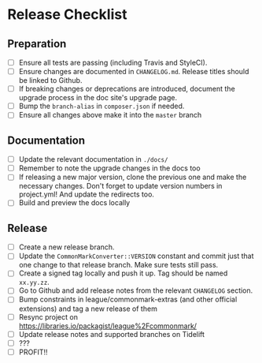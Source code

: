 # Release Checklist

## Preparation

 - [ ] Ensure all tests are passing (including Travis and StyleCI).
 - [ ] Ensure changes are documented in `CHANGELOG.md`. Release titles should be linked to Github.
 - [ ] If breaking changes or deprecations are introduced, document the upgrade process in the doc site's upgrade page.
 - [ ] Bump the `branch-alias` in `composer.json` if needed.
 - [ ] Ensure all changes above make it into the `master` branch

## Documentation

 - [ ] Update the relevant documentation in `./docs/`
 - [ ] Remember to note the upgrade changes in the docs too
 - [ ] If releasing a new major version, clone the previous one and make the necessary changes. Don't forget to update version numbers in project.yml! And update the redirects too.
 - [ ] Build and preview the docs locally

## Release

 - [ ] Create a new release branch.
 - [ ] Update the `CommonMarkConverter::VERSION` constant and commit just that one change to that release branch. Make sure tests still pass.
 - [ ] Create a signed tag locally and push it up. Tag should be named `xx.yy.zz`.
 - [ ] Go to Github and add release notes from the relevant `CHANGELOG` section.
 - [ ] Bump constraints in league/commonmark-extras (and other official extensions) and tag a new release of them
 - [ ] Resync project on <https://libraries.io/packagist/league%2Fcommonmark/>
 - [ ] Update release notes and supported branches on Tidelift
 - [ ] ???
 - [ ] PROFIT!!

